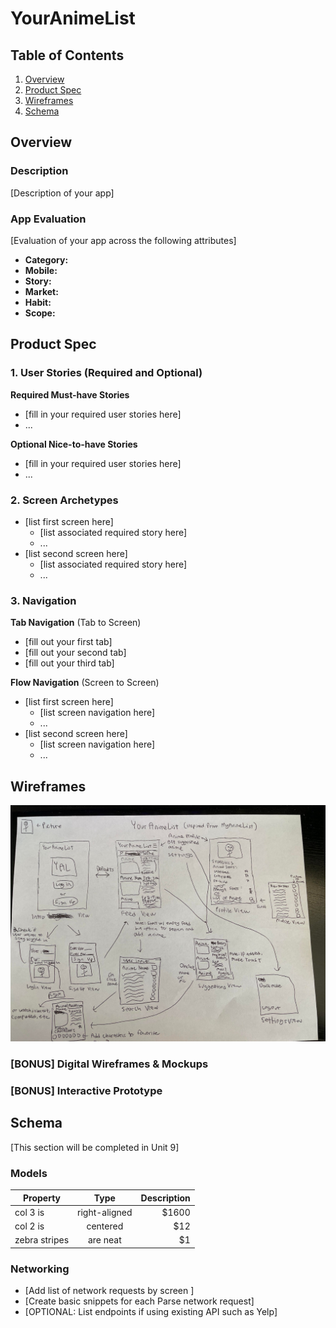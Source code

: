 # YourAnimeList

## Table of Contents
1. [Overview](#Overview)
1. [Product Spec](#Product-Spec)
1. [Wireframes](#Wireframes)
2. [Schema](#Schema)

## Overview
### Description
[Description of your app]

### App Evaluation
[Evaluation of your app across the following attributes]
- **Category:**
- **Mobile:**
- **Story:**
- **Market:**
- **Habit:**
- **Scope:**

## Product Spec

### 1. User Stories (Required and Optional)

**Required Must-have Stories**

* [fill in your required user stories here]
* ...

**Optional Nice-to-have Stories**

* [fill in your required user stories here]
* ...

### 2. Screen Archetypes

* [list first screen here]
   * [list associated required story here]
   * ...
* [list second screen here]
   * [list associated required story here]
   * ...

### 3. Navigation

**Tab Navigation** (Tab to Screen)

* [fill out your first tab]
* [fill out your second tab]
* [fill out your third tab]

**Flow Navigation** (Screen to Screen)

* [list first screen here]
   * [list screen navigation here]
   * ...
* [list second screen here]
   * [list screen navigation here]
   * ...

## Wireframes
<img src="https://github.com/CodePath-Android-Development-Group-8/YourAnimeList/blob/main/wireframe.png" width=600>

### [BONUS] Digital Wireframes & Mockups

### [BONUS] Interactive Prototype

## Schema 
[This section will be completed in Unit 9]
### Models
| Property      | Type          | Description  |
| ------------- |:-------------:| -----:|
| col 3 is      | right-aligned | $1600 |
| col 2 is      | centered      |   $12 |
| zebra stripes | are neat      |    $1 |
### Networking
- [Add list of network requests by screen ]
- [Create basic snippets for each Parse network request]
- [OPTIONAL: List endpoints if using existing API such as Yelp]

